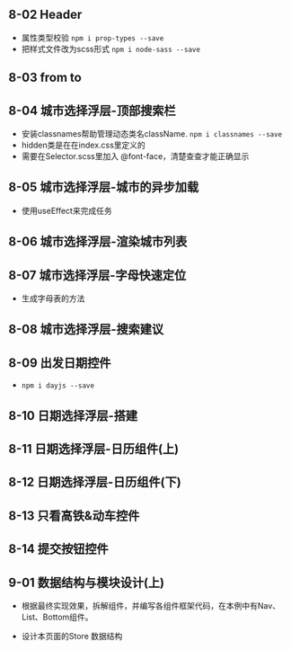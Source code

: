 
## 8-02 Header

- 属性类型校验 `npm i prop-types --save`
- 把样式文件改为scss形式 `npm i node-sass --save`

## 8-03 from to

## 8-04 城市选择浮层-顶部搜索栏
- 安装classnames帮助管理动态类名className. `npm i classnames --save`
- hidden类是在在index.css里定义的
- 需要在Selector.scss里加入 @font-face，清楚查查才能正确显示

## 8-05 城市选择浮层-城市的异步加载
- 使用useEffect来完成任务

## 8-06 城市选择浮层-渲染城市列表

## 8-07 城市选择浮层-字母快速定位

- 生成字母表的方法

## 8-08 城市选择浮层-搜索建议

## 8-09 出发日期控件
- `npm i dayjs --save`

## 8-10 日期选择浮层-搭建
## 8-11 日期选择浮层-日历组件(上)
## 8-12 日期选择浮层-日历组件(下)

## 8-13 只看高铁&动车控件

## 8-14 提交按钮控件

## 9-01 数据结构与模块设计(上)

- 根据最终实现效果，拆解组件，并编写各组件框架代码，在本例中有Nav、List、Bottom组件。

- 设计本页面的Store 数据结构
